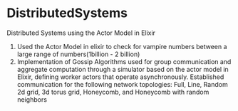 # DistributedSystems
Distributed Systems using the Actor Model in Elixir
1. Used the Actor Model in elixir to check for vampire numbers between a large range of numbers(1billion - 2 billion)
2. Implementation of Gossip Algorithms used for group communication and aggregate computation through a simulator based on the actor model in Elixir, defining worker actors that operate asynchronously. Established communication for the following network topologies: Full, Line, Random 2d grid, 3d torus grid, Honeycomb, and Honeycomb with random neighbors
